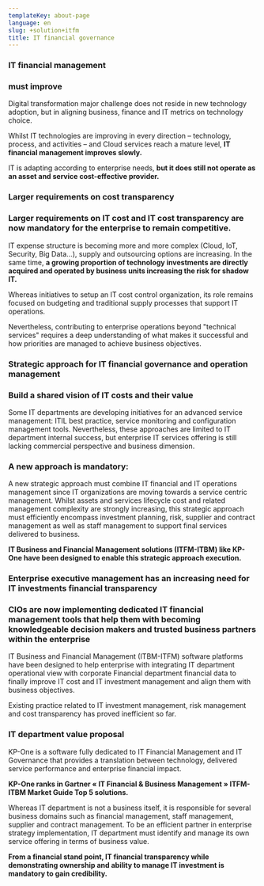 ```yaml
---
templateKey: about-page
language: en
slug: +solution+itfm
title: IT financial governance
---
```

### IT financial management
### **must improve**

Digital transformation major challenge does not reside in new technology adoption, but in aligning business, finance and IT metrics on technology choice.

Whilst IT technologies are improving in every direction – technology, process, and activities – and Cloud services reach a mature level, **IT financial management improves slowly.**

IT is adapting according to enterprise needs, **but it does still not operate as an asset and service cost-effective provider.**

### Larger requirements on cost transparency

### Larger requirements on IT cost and IT cost transparency are now mandatory for the enterprise to remain competitive.

IT expense structure is becoming more and more complex (Cloud, IoT, Security, Big Data…), supply and outsourcing options are increasing. In the same time, **a growing proportion of technology investments are directly acquired and operated by business units increasing the risk for shadow IT.**

Whereas initiatives to setup an IT cost control organization, its role remains focused on budgeting and traditional supply processes that support IT operations.

Nevertheless, contributing to enterprise operations beyond "technical services" requires a deep understanding of what makes it successful and how priorities are managed to achieve business objectives.

### Strategic approach for IT financial governance and operation management

### Build a shared vision of IT costs and their value

Some IT departments are developing initiatives for an advanced service management: ITIL best practice, service monitoring and configuration management tools.
Nevertheless, these approaches are limited to IT department internal success, but enterprise IT services offering is still lacking commercial perspective and business dimension.

### A new approach is mandatory:

A new strategic approach must combine IT financial and IT operations management since IT organizations are moving towards a service centric management. Whilst assets and services lifecycle cost and related management complexity are strongly increasing, this strategic approach must efficiently encompass investment planning, risk, supplier and contract management as well as staff management to support final services delivered to business.

**IT Business and Financial Management solutions (ITFM-ITBM) like KP-One have been designed to enable this strategic approach execution.**

### Enterprise executive management has an increasing need for IT investments financial transparency

### CIOs are now implementing dedicated IT financial management tools that help them with becoming knowledgeable decision makers and trusted business partners within the enterprise
 
IT Business and Financial Management (ITBM-ITFM) software platforms have been designed to help enterprise with integrating IT department operational view with corporate Financial department financial data to finally improve IT cost and IT investment management and align them with business objectives.
 
Existing practice related to IT investment management, risk management and cost transparency has proved inefficient so far.

### IT department value proposal

KP-One is a software fully dedicated to IT Financial Management and IT Governance that provides a translation between technology, delivered service performance and enterprise financial impact.
 
**KP-One ranks in Gartner « IT Financial & Business Management » ITFM-ITBM Market Guide Top 5 solutions.**

Whereas IT department is not a business itself, it is responsible for several business domains such as financial management, staff management, supplier and contract management. To be an efficient partner in enterprise strategy implementation, IT department must identify and manage its own service offering in terms of business value.
 
**From a financial stand point, IT financial transparency while demonstrating ownership and ability to manage IT investment is mandatory to gain credibility.**
